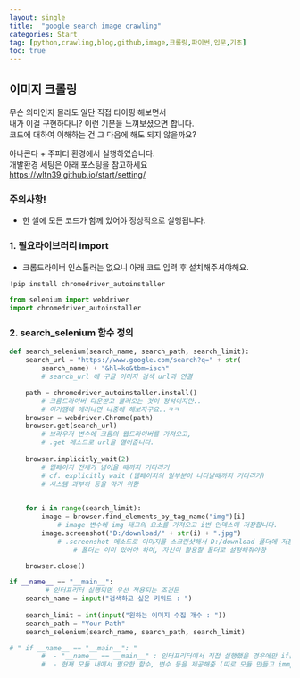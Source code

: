 ```yaml
---
layout: single
title:  "google search image crawling"
categories: Start
tag: [python,crawling,blog,github,image,크롤링,파이썬,입문,기초]
toc: true
---
```


## 이미지 크롤링 

무슨 의미인지 몰라도 일단 직접 타이핑 해보면서  
내가 이걸 구현하다니?  이런 기분을 느껴보셨으면 합니다.  
코드에 대하여 이해하는 건 그 다음에 해도 되지 않을까요?  

아나콘다 + 주피터 환경에서 실행하였습니다.  
개발환경 세팅은 아래 포스팅을 참고하세요  
https://wltn39.github.io/start/setting/

### 주의사항! 
- 한 셀에 모든 코드가 함께 있어야 정상적으로 실행됩니다.

### 1. 필요라이브러리 import
- 크롬드라이버 인스톨러는 없으니 아래 코드 입력 후 설치해주셔야해요. 


```python
!pip install chromedriver_autoinstaller
```


```python
from selenium import webdriver
import chromedriver_autoinstaller
```

### 2. search_selenium 함수 정의


```python
def search_selenium(search_name, search_path, search_limit):
    search_url = "https://www.google.com/search?q=" + str(
        search_name) + "&hl=ko&tbm=isch"
        # search_url 에 구글 이미지 검색 url과 연결

    path = chromedriver_autoinstaller.install()
        # 크롬드라이버 다운받고 불러오는 것이 정석이지만.. 
        # 이거땜에 에러나면 나중에 해보자구요..ㅋㅋ
    browser = webdriver.Chrome(path)
    browser.get(search_url)
        # 브라우저 변수에 크롬의 웹드라이버를 가져오고, 
        # .get 메소드로 url을 열어줍니다. 
        
    browser.implicitly_wait(2)
        # 웹페이지 전체가 넘어올 때까지 기다리기
        # cf. explicitly wait (웹페이지의 일부분이 나타날때까지 기다리기) 
        # 시스템 과부하 등을 막기 위함
            
```


```python
    for i in range(search_limit):
        image = browser.find_elements_by_tag_name("img")[i]
            # image 변수에 img 태그의 요소를 가져오고 i번 인덱스에 저장합니다. 
        image.screenshot("D:/download/" + str(i) + ".jpg")
            # .screenshot 메소드로 이미지를 스크린샷해서 D:/download 폴더에 저장해줌 
                # 폴더는 이미 있어야 하며, 자신이 활용할 폴더로 설정해줘야함

    browser.close()
```


```python
if __name__ == "__main__":
         # 인터프리터 실행되면 우선 적용되는 조건문
    search_name = input("검색하고 싶은 키워드 : ")
     
    search_limit = int(input("원하는 이미지 수집 개수 : "))
    search_path = "Your Path"
    search_selenium(search_name, search_path, search_limit)
```


```python
# " if __name__ == "__main__": "
        #  - "__name__ == __main__" : 인터프리터에서 직접 실행했을 경우에만 if문 내의 코드를 돌리라는 명령 
        #  - 현재 모듈 내에서 필요한 함수, 변수 등을 제공해줌 (따로 모듈 만들고 immport 하지 않고 해결할 때 활용됨)
```
